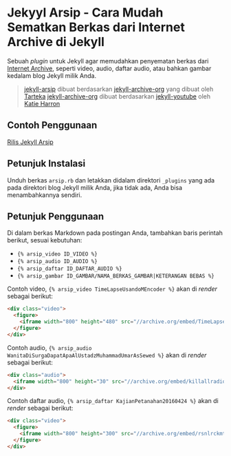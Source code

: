 Jekyyl Arsip - Cara Mudah Sematkan Berkas dari Internet Archive di Jekyll
==============

Sebuah *plugin* untuk  Jekyll agar memudahkan penyematan berkas dari [Internet Archive](https://arvhive.org), seperti video, audio, daftar audio, atau bahkan gambar kedalam blog Jekyll milik Anda.

> [jekyll-arsip](https://gitlab.com/SANREMEMBER/jekyll-arsip/) dibuat berdasarkan [jekyll-archive-org](https://github.com/tarteka/jekyll-archive-org) yang dibuat oleh [Tarteka](https://github.com/tarteka)
> [jekyll-archive-org](https://github.com/tarteka/jekyll-archive-org) dibuat berdasarkan [jekyll-youtube](https://github.com/pibby/jekyll-youtube) oleh [Katie Harron](https://github.com/pibby)


## Contoh Penggunaan
[Rilis Jekyll Arsip](https://sanremember.com/2016/11/02/jekyll-arsip-cara-mudah-sematkan-berkas-dari-archive-org-di-jekyll/)

## Petunjuk Instalasi
Unduh berkas `arsip.rb` dan letakkan didalam direktori `_plugins` yang ada pada direktori blog Jekyll milik Anda, jika tidak ada, Anda bisa menambahkannya sendiri.

## Petunjuk Penggunaan
Di dalam berkas Markdown pada postingan Anda, tambahkan baris perintah berikut, sesuai kebutuhan:

+ `{% arsip_video ID_VIDEO %}`
+ `{% arsip_audio ID_AUDIO %}`
+ `{% arsip_daftar ID_DAFTAR_AUDIO %}`
+ `{% arsip_gambar ID_GAMBAR/NAMA_BERKAS_GAMBAR|KETERANGAN BEBAS %}`

Contoh video, `{% arsip_video TimeLapseUsandoMEncoder %}` akan di *render* sebagai berikut:
```html
<div class="video">
  <figure>
    <iframe width="800" height="480" src="//archive.org/embed/TimeLapseUsandoMEncoder" frameborder="0" allowfullscreen="" webkitallowfullscreen="true" mozallowfullscreen="true"></iframe>
  </figure>
</div>
```

Contoh audio, `{% arsip_audio WanitaDiSurgaDapatApaAlUstadzMuhammadUmarAsSewed %}` akan di *render* sebagai berikut:

```html
<div class="audio">
  <iframe width="800" height="30" src="//archive.org/embed/killallradiojingle" frameborder="0" allowfullscreen="" webkitallowfullscreen="true" mozallowfullscreen="true"></iframe>
</div>
```

Contoh daftar audio, `{% arsip_daftar KajianPetanahan20160424 %}` akan di *render* sebagai berikut:

```html
<div class="video">
  <figure>
    <iframe width="800" height="300" src="//archive.org/embed/rsnlrckmtrkrsnlrckmtrk" frameborder="0" allowfullscreen="" webkitallowfullscreen="true" mozallowfullscreen="true"></iframe>
  </figure>
</div>
```
